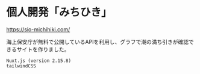 # 個人開発「みちひき」

https://sio-michihiki.com/

海上保安庁が無料で公開しているAPIを利用し、グラフで潮の満ち引きが確認できるサイトを作りました。

```
Nuxt.js (version 2.15.8)
tailwindCSS
```
